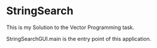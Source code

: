 # StringSearch

This is my Solution to the Vector Programming task.

StringSearchGUI.main is the entry point of this application.
